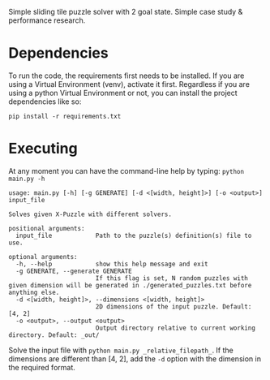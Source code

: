 Simple sliding tile puzzle solver with 2 goal state. Simple case study & performance research.

# Dependencies
To run the code, the requirements first needs to be installed.
If you are using a Virtual Environment (venv), activate it first.
Regardless if you are using a python Virtual Environment or not, you can install the project dependencies like so:
```
pip install -r requirements.txt
```

# Executing
At any moment you can have the command-line help by typing: `python main.py -h`

```
usage: main.py [-h] [-g GENERATE] [-d <[width, height]>] [-o <output>] input_file

Solves given X-Puzzle with different solvers.

positional arguments:
  input_file            Path to the puzzle(s) definition(s) file to use.

optional arguments:
  -h, --help            show this help message and exit
  -g GENERATE, --generate GENERATE
                        If this flag is set, N random puzzles with given dimension will be generated in ./generated_puzzles.txt before anything else.
  -d <[width, height]>, --dimensions <[width, height]>
                        2D dimensions of the input puzzle. Default: [4, 2]
  -o <output>, --output <output>
                        Output directory relative to current working directory. Default: _out/
```

Solve the input file with `python main.py _relative_filepath_`. If the dimensions are different than [4, 2], add the `-d` option with the dimension in the required format.
